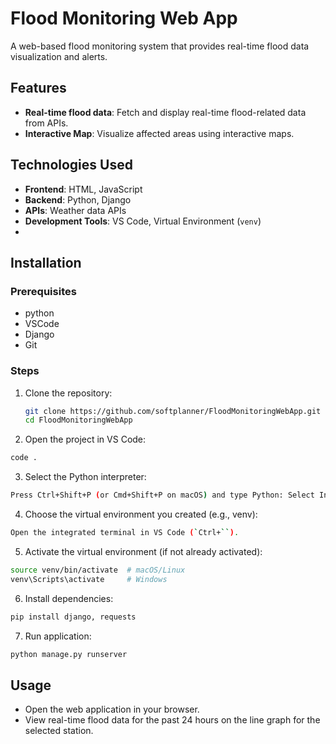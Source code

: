 # Flood Monitoring Web App

A web-based flood monitoring system that provides real-time flood data visualization and alerts.

## Features
- **Real-time flood data**: Fetch and display real-time flood-related data from APIs.
- **Interactive Map**: Visualize affected areas using interactive maps.

## Technologies Used
- **Frontend**: HTML, JavaScript
- **Backend**: Python, Django
- **APIs**: Weather data APIs
- **Development Tools**: VS Code, Virtual Environment (`venv`)
- 
## Installation
### Prerequisites
- python
- VSCode
- Django
- Git

### Steps
1. Clone the repository:
   ```bash
   git clone https://github.com/softplanner/FloodMonitoringWebApp.git
   cd FloodMonitoringWebApp
   ```
2. Open the project in VS Code:
   
```bash
code .
```

3. Select the Python interpreter:

```bash
Press Ctrl+Shift+P (or Cmd+Shift+P on macOS) and type Python: Select Interpreter.
```

4. Choose the virtual environment you created (e.g., venv):

```bash
Open the integrated terminal in VS Code (`Ctrl+``).
```

5. Activate the virtual environment (if not already activated):

```bash
source venv/bin/activate  # macOS/Linux
venv\Scripts\activate     # Windows
```

6. Install dependencies:

```bash
pip install django, requests
```

7. Run application:
   
```bash
python manage.py runserver
```

## Usage
- Open the web application in your browser.
- View real-time flood data for the past 24 hours on the line graph for the selected station.
